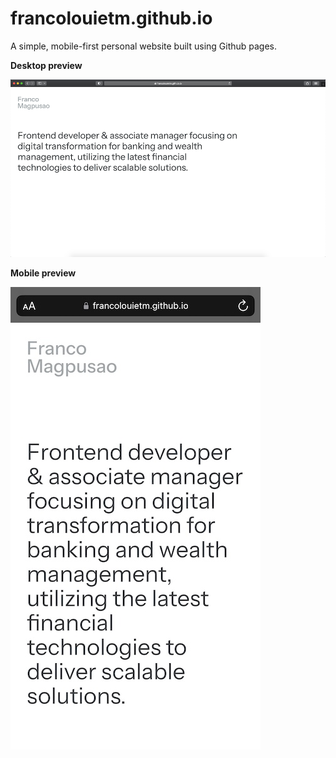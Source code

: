 # francolouietm.github.io

A simple, mobile-first personal website built using Github pages.

**Desktop preview**

![desktop](/assets/portfolio-desktop.png)

**Mobile preview**

![mobile](/assets/portfolio-mobile.jpg)